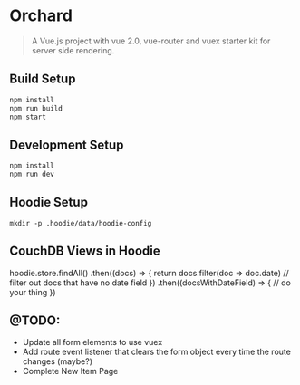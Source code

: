 # Orchard

> A Vue.js project with vue 2.0, vue-router and vuex starter kit for server side rendering.

## Build Setup

``` bash
npm install
npm run build
npm start
```

## Development Setup

```bash
npm install
npm run dev
```

## Hoodie Setup
``` mkdir -p .hoodie/data/hoodie-config ```

## CouchDB Views in Hoodie

hoodie.store.findAll()
  .then((docs) => {
    return docs.filter(doc => doc.date) // filter out docs that have no date field
  })
  .then((docsWithDateField) => {
    // do your thing
  })

## @TODO:

- Update all form elements to use vuex
- Add route event listener that clears the form object every time the route changes (maybe?)
- Complete New Item Page